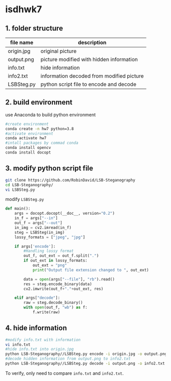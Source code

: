 # isdhwk7

## 1. folder structure

| file name  | description                               |
| ---------- | ----------------------------------------- |
| origin.jpg | original picture                          |
| output.png | picture modified with hidden information  |
| info.txt   | hide information                          |
| info2.txt  | information decoded from modified picture |
| LSBSteg.py | python script file to encode and decode   |

## 2. build environment

use Anaconda to build python environment

```bash
#create environment
conda create -n hw7 python=3.8
#activate environment
conda activate hw7
#intall packages by commad conda
conda install opencv
conda install docopt
```

## 3. modify python script file

```bash
git clone https://github.com/RobinDavid/LSB-Steganography
cd LSB-Steganography/
vi LSBSteg.py
```
modify `LSBSteg.py`
```python
def main():
    args = docopt.docopt(__doc__, version="0.2")
    in_f = args["--in"]
    out_f = args["--out"]
    in_img = cv2.imread(in_f)
    steg = LSBSteg(in_img)
    lossy_formats = ["jpeg", "jpg"]

    if args['encode']:
        #Handling lossy format
        out_f, out_ext = out_f.split(".")
        if out_ext in lossy_formats:
            out_ext = "png"
            print("Output file extension changed to ", out_ext)

        data = open(args["--file"], "rb").read()
        res = steg.encode_binary(data)
        cv2.imwrite(out_f+"."+out_ext, res)

    elif args["decode"]:
        raw = steg.decode_binary()
        with open(out_f, "wb") as f:
            f.write(raw)
```

## 4. hide information

```bash
#modify info.txt with information 
vi info.txt
#hide info.txt into origin.jpg
python LSB-Steganography//LSBSteg.py encode -i origin.jpg -o output.png -f info.txt
#decode hidden information from output.png to info2.txt
python LSB-Steganography//LSBSteg.py decode -i output.png -o info2.txt
```

To verify, only need to compare `info.txt` and `info2.txt`.
